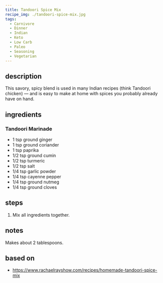 ```yaml
---
title: Tandoori Spice Mix
recipe_img: ./tandoori-spice-mix.jpg
tags:
  - Carnivore
  - Dinner
  - Indian
  - Keto
  - Low Carb
  - Paleo
  - Seasoning
  - Vegetarian
---
```


## description

This savory, spicy blend is used in many Indian recipes (think Tandoori chicken) — and is easy to make at home with spices you probably already have on hand.

## ingredients

### Tandoori Marinade

- 1 tsp ground ginger
- 1 tsp ground coriander
- 1 tsp paprika
- 1/2 tsp ground cumin
- 1/2 tsp turmeric
- 1/2 tsp salt
- 1/4 tsp garlic powder
- 1/4 tsp cayenne pepper
- 1/4 tsp ground nutmeg
- 1/4 tsp ground cloves

## steps

1. Mix all ingredients together.

## notes

Makes about 2 tablespoons.

## based on

- https://www.rachaelrayshow.com/recipes/homemade-tandoori-spice-mix
